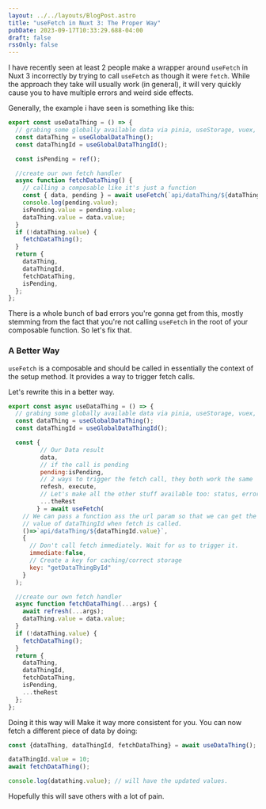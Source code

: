 ```yaml
---
layout: ../../layouts/BlogPost.astro
title: "useFetch in Nuxt 3: The Proper Way"
pubDate: 2023-09-17T10:33:29.688-04:00
draft: false
rssOnly: false
---
```

I have recently seen at least 2 people make a wrapper around `useFetch` in Nuxt 3 incorrectly by trying to call `useFetch` as though it were `fetch`. While the approach they take will usually work (in general), it will very quickly cause you to have multiple errors and weird side effects.

Generally, the example i have seen is something like this:

```js
export const useDataThing = () => {
  // grabing some globally available data via pinia, useStorage, vuex, useState, etc
  const dataThing = useGlobalDataThing();
  const dataThingId = useGlobalDataThingId();

  const isPending = ref();

  //create our own fetch handler
  async function fetchDataThing() {
    // calling a composable like it's just a function
    const { data, pending } = await useFetch(`api/dataThing/${dataThingId.value}`);
    console.log(pending.value);
    isPending.value = pending.value;
    dataThing.value = data.value;
  }
  if (!dataThing.value) {
    fetchDataThing();
  }
  return {
    dataThing,
    dataThingId,
    fetchDataThing,
    isPending,
  };
};
```

There is a whole bunch of bad errors you're gonna get from this, mostly stemming from the fact that you're not calling `useFetch` in the root of your composable function. So let's fix that.

### A Better Way

`useFetch` is a composable and should be called in essentially the context of the setup method. It provides a way to trigger fetch calls.

Let's rewrite this in a better way.

```js
export const async useDataThing = () => {
  // grabing some globally available data via pinia, useStorage, vuex, useState, etc
  const dataThing = useGlobalDataThing();
  const dataThingId = useGlobalDataThingId();

  const { 
         // Our Data result
         data,
         // if the call is pending
         pending:isPending,
         // 2 ways to trigger the fetch call, they both work the same
         refesh, execute,
         // Let's make all the other stuff available too: status, errors, etc
         ...theRest
        } = await useFetch(
    // We can pass a function ass the url param so that we can get the current
    // value of dataThingId when fetch is called.
    ()=>`api/dataThing/${dataThingId.value}`,
    {
      // Don't call fetch immediately. Wait for us to trigger it.
      immediate:false,
      // Create a key for caching/correct storage
      key: "getDataThingById"
    }
  );

  //create our own fetch handler
  async function fetchDataThing(...args) {
    await refresh(...args);
    dataThing.value = data.value;
  }
  if (!dataThing.value) {
    fetchDataThing();
  }
  return {
    dataThing,
    dataThingId,
    fetchDataThing,
    isPending,
    ...theRest
  };
};
```

Doing it this way will Make it way more consistent for you. You can now fetch a different piece of data by doing:



```js
const {dataThing, dataThingId, fetchDataThing} = await useDataThing();

dataThingId.value = 10;
await fetchDataThing();

console.log(datathing.value); // will have the updated values.


```

Hopefully this will save others with a lot of pain.
